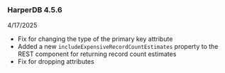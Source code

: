 ### HarperDB 4.5.6
4/17/2025

* Fix for changing the type of the primary key attribute
* Added a new `includeExpensiveRecordCountEstimates` property to the REST component for returning record count estimates
* Fix for dropping attributes